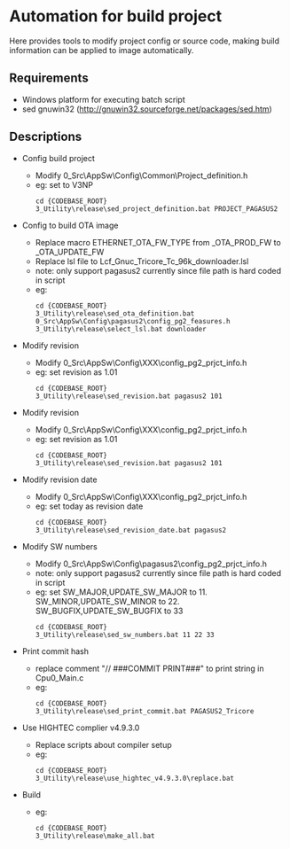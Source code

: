 # Automation for build project

Here provides tools to modify project config or source code, making build information can be applied to image automatically.

## Requirements
* Windows platform for executing batch script
* sed gnuwin32 (http://gnuwin32.sourceforge.net/packages/sed.htm)

## Descriptions
* Config build project
    * Modify 0_Src\AppSw\Config\Common\Project_definition.h
    * eg: set to V3NP
        ```
        cd {CODEBASE_ROOT}
        3_Utility\release\sed_project_definition.bat PROJECT_PAGASUS2
        ```

* Config to build OTA image
    * Replace macro ETHERNET_OTA_FW_TYPE from _OTA_PROD_FW to _OTA_UPDATE_FW
    * Replace lsl file to Lcf_Gnuc_Tricore_Tc_96k_downloader.lsl
    * note: only support pagasus2 currently since file path is hard coded in script
    * eg:
        ```
        cd {CODEBASE_ROOT}
        3_Utility\release\sed_ota_definition.bat 0_Src\AppSw\Config\pagasus2\config_pg2_feasures.h
        3_Utility\release\select_lsl.bat downloader
        ```

* Modify revision
    * Modify 0_Src\AppSw\Config\XXX\config_pg2_prjct_info.h
    * eg: set revision as 1.01
        ```
        cd {CODEBASE_ROOT}
        3_Utility\release\sed_revision.bat pagasus2 101
        ```

* Modify revision
    * Modify 0_Src\AppSw\Config\XXX\config_pg2_prjct_info.h
    * eg: set revision as 1.01
        ```
        cd {CODEBASE_ROOT}
        3_Utility\release\sed_revision.bat pagasus2 101
        ```

* Modify revision date
    * Modify 0_Src\AppSw\Config\XXX\config_pg2_prjct_info.h
    * eg: set today as revision date
        ```
        cd {CODEBASE_ROOT}
        3_Utility\release\sed_revision_date.bat pagasus2
        ```

* Modify SW numbers
    * Modify 0_Src\AppSw\Config\pagasus2\config_pg2_prjct_info.h
    * note: only support pagasus2 currently since file path is hard coded in script
    * eg: set SW_MAJOR,UPDATE_SW_MAJOR to 11. SW_MINOR,UPDATE_SW_MINOR to 22. SW_BUGFIX,UPDATE_SW_BUGFIX to 33
        ```
        cd {CODEBASE_ROOT}
        3_Utility\release\sed_sw_numbers.bat 11 22 33
        ```

* Print commit hash
    * replace comment "// ###COMMIT PRINT###" to print string in Cpu0_Main.c
    * eg: 
        ```
        cd {CODEBASE_ROOT}
        3_Utility\release\sed_print_commit.bat PAGASUS2_Tricore
        ```

* Use HIGHTEC complier v4.9.3.0
    * Replace scripts about compiler setup
    * eg:
        ```
        cd {CODEBASE_ROOT}
        3_Utility\release\use_hightec_v4.9.3.0\replace.bat
        ```
* Build
    * eg:
        ```
        cd {CODEBASE_ROOT}
        3_Utility\release\make_all.bat
        ```
